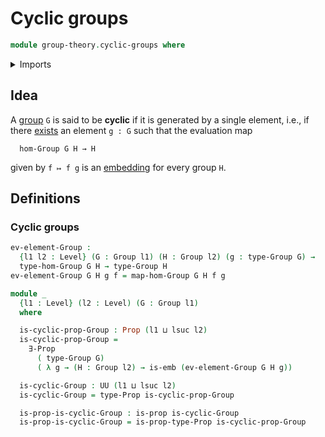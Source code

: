 # Cyclic groups

```agda
module group-theory.cyclic-groups where
```

<details><summary>Imports</summary>

```agda
open import foundation.embeddings
open import foundation.existential-quantification
open import foundation.propositions
open import foundation.universe-levels

open import group-theory.full-subgroups
open import group-theory.groups
open import group-theory.homomorphisms-groups
open import group-theory.subgroups-generated-by-elements-groups
```

</details>

## Idea

A [group](group-theory.groups.md) `G` is said to be **cyclic** if it is
generated by a single element, i.e., if there
[exists](foundation.existential-quantification.md) an element `g : G` such that
the evaluation map

```text
  hom-Group G H → H
```

given by `f ↦ f g` is an [embedding](foundation.embeddings.md) for every group
`H`.

## Definitions

### Cyclic groups

```agda
ev-element-Group :
  {l1 l2 : Level} (G : Group l1) (H : Group l2) (g : type-Group G) →
  type-hom-Group G H → type-Group H
ev-element-Group G H g f = map-hom-Group G H f g

module _
  {l1 : Level} (l2 : Level) (G : Group l1)
  where

  is-cyclic-prop-Group : Prop (l1 ⊔ lsuc l2)
  is-cyclic-prop-Group =
    ∃-Prop
      ( type-Group G)
      ( λ g → (H : Group l2) → is-emb (ev-element-Group G H g))

  is-cyclic-Group : UU (l1 ⊔ lsuc l2)
  is-cyclic-Group = type-Prop is-cyclic-prop-Group

  is-prop-is-cyclic-Group : is-prop is-cyclic-Group
  is-prop-is-cyclic-Group = is-prop-type-Prop is-cyclic-prop-Group
```

